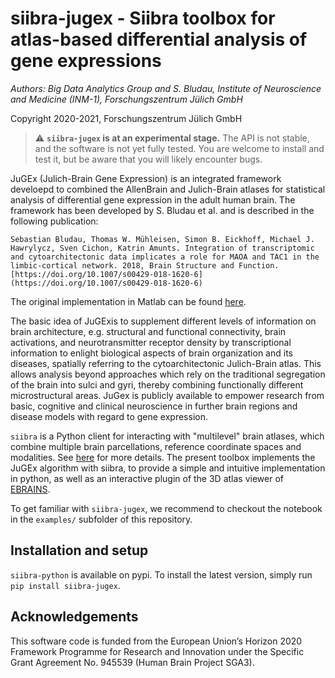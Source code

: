 # siibra-jugex - Siibra toolbox for atlas-based differential analysis of gene expressions

*Authors: Big Data Analytics Group and S. Bludau, Institute of Neuroscience and Medicine (INM-1), Forschungszentrum Jülich GmbH*

Copyright 2020-2021, Forschungszentrum Jülich GmbH 

> :warning: **`siibra-jugex` is at an experimental stage.** The API is not
stable, and the software is not yet fully tested. You are welcome to install and
test it, but be aware that you will likely encounter bugs.


JuGEx  (Julich-Brain Gene Expression) is an integrated framework develoepd to combined the AllenBrain and Julich-Brain atlases for statistical analysis of differential gene expression in the adult human brain.
The framework has been developed by S. Bludau et al. and is described in the following publication:

	Sebastian Bludau, Thomas W. Mühleisen, Simon B. Eickhoff, Michael J. Hawrylycz, Sven Cichon, Katrin Amunts. Integration of transcriptomic and cytoarchitectonic data implicates a role for MAOA and TAC1 in the limbic-cortical network. 2018, Brain Structure and Function. [https://doi.org/10.1007/s00429-018-1620-6](https://doi.org/10.1007/s00429-018-1620-6)

The original implementation in Matlab can be found [here](https://www.fz-juelich.de/SharedDocs/Downloads/INM/INM-1/DE/jugex.html?nn=2163780).

The basic idea of JuGExis to supplement different levels of information on brain architecture, e.g. structural and functional connectivity, brain activations, and neurotransmitter receptor density by transcriptional information to enlight biological aspects of brain organization and its diseases, spatially referring to the cytoarchitectonic Julich-Brain atlas. This allows analysis beyond approaches which rely on the traditional segregation of the brain into sulci and gyri, thereby combining functionally different microstructural areas. JuGex is publicly available to empower research from basic, cognitive and clinical neuroscience in further brain regions and disease models with regard to gene expression.


`siibra` is a Python client for interacting with "multilevel" brain atlases, which combine multiple brain parcellations, reference coordinate spaces and modalities. See [here](https://siibra.eu) for more details.
The present toolbox implements the JuGEx algorithm with siibra, to provide a simple and intuitive implementation in python, as well as an interactive plugin of the 3D atlas viewer of [EBRAINS](https://ebrains.eu/service/human-brain-atlas/).


To get familiar with `siibra-jugex`, we recommend to checkout the notebook in the `examples/` subfolder of this repository. 

## Installation and setup

`siibra-python` is available on pypi.
To install the latest version, simply run `pip install siibra-jugex`.

## Acknowledgements

This software code is funded from the European Union’s Horizon 2020 Framework
Programme for Research and Innovation under the Specific Grant Agreement No.
945539 (Human Brain Project SGA3).
